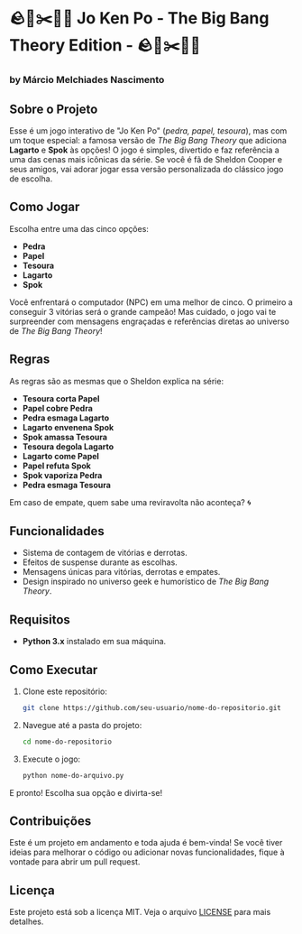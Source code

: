 # 🪨📄✂️🦎🖖 Jo Ken Po - The Big Bang Theory Edition - 🪨📄✂️🦎🖖

### by Márcio Melchiades Nascimento

## Sobre o Projeto

Esse é um jogo interativo de "Jo Ken Po" (*pedra, papel, tesoura*), mas com um toque especial: a famosa versão de *The Big Bang Theory* que adiciona **Lagarto** e **Spok** às opções! O jogo é simples, divertido e faz referência a uma das cenas mais icônicas da série. Se você é fã de Sheldon Cooper e seus amigos, vai adorar jogar essa versão personalizada do clássico jogo de escolha.

## Como Jogar

Escolha entre uma das cinco opções:

- **Pedra**
- **Papel**
- **Tesoura**
- **Lagarto**
- **Spok**

Você enfrentará o computador (NPC) em uma melhor de cinco. O primeiro a conseguir 3 vitórias será o grande campeão! Mas cuidado, o jogo vai te surpreender com mensagens engraçadas e referências diretas ao universo de *The Big Bang Theory*!

## Regras

As regras são as mesmas que o Sheldon explica na série:

- **Tesoura corta Papel**
- **Papel cobre Pedra**
- **Pedra esmaga Lagarto**
- **Lagarto envenena Spok**
- **Spok amassa Tesoura**
- **Tesoura degola Lagarto**
- **Lagarto come Papel**
- **Papel refuta Spok**
- **Spok vaporiza Pedra**
- **Pedra esmaga Tesoura**

Em caso de empate, quem sabe uma reviravolta não aconteça? 🌀

## Funcionalidades

- Sistema de contagem de vitórias e derrotas.
- Efeitos de suspense durante as escolhas.
- Mensagens únicas para vitórias, derrotas e empates.
- Design inspirado no universo geek e humorístico de *The Big Bang Theory*.

## Requisitos

- **Python 3.x** instalado em sua máquina.

## Como Executar

1. Clone este repositório:
   ```bash
   git clone https://github.com/seu-usuario/nome-do-repositorio.git
   ```

2. Navegue até a pasta do projeto:
   ```bash
   cd nome-do-repositorio
   ```

3. Execute o jogo:
   ```bash
   python nome-do-arquivo.py
   ```

E pronto! Escolha sua opção e divirta-se!

## Contribuições

Este é um projeto em andamento e toda ajuda é bem-vinda! Se você tiver ideias para melhorar o código ou adicionar novas funcionalidades, fique à vontade para abrir um pull request.

## Licença

Este projeto está sob a licença MIT. Veja o arquivo [LICENSE](LICENSE) para mais detalhes.
